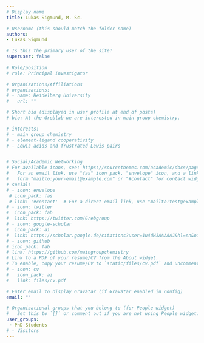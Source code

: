```yaml
---
# Display name
title: Lukas Sigmund, M. Sc.

# Username (this should match the folder name)
authors:
- Lukas Sigmund

# Is this the primary user of the site?
superuser: false
 
# Role/position
# role: Principal Investigator

# Organizations/Affiliations
# organizations:
# - name: Heidelberg University
#   url: ""

# Short bio (displayed in user profile at end of posts)
# bio: At the Greblab we are interested in main group chemistry.

# interests:
# - main group chemistry
# - element-ligand cooperativity
# - Lewis acids and frustrated Lewis pairs


# Social/Academic Networking
# For available icons, see: https://sourcethemes.com/academic/docs/page-builder/#icons
#   For an email link, use "fas" icon pack, "envelope" icon, and a link in the
#   form "mailto:your-email@example.com" or "#contact" for contact widget.
# social:
# - icon: envelope
 # icon_pack: fas
 # link: '#contact'  # For a direct email link, use "mailto:test@example.org".
# - icon: twitter
#  icon_pack: fab
#  link: https://twitter.com/Grebgroup
# - icon: google-scholar
#  icon_pack: ai
#  link: https://scholar.google.de/citations?user=1u4dHJAAAAAJ&hl=en&oi=ao
# - icon: github
# icon_pack: fab
# link: https://github.com/maingroupchemistry
# Link to a PDF of your resume/CV from the About widget.
# To enable, copy your resume/CV to `static/files/cv.pdf` and uncomment the lines below.
# - icon: cv
#   icon_pack: ai
#   link: files/cv.pdf

# Enter email to display Gravatar (if Gravatar enabled in Config)
email: ""

# Organizational groups that you belong to (for People widget)
#   Set this to `[]` or comment out if you are not using People widget.
user_groups:
 - PhD Students
# - Visitors
---
```

